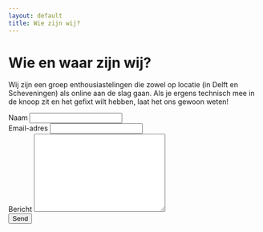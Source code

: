 ```yaml
---
layout: default
title: Wie zijn wij?
---
```


# Wie en waar zijn wij?

Wij zijn een groep enthousiastelingen die zowel op locatie (in Delft en Scheveningen) als online aan de slag gaan. Als je ergens technisch mee in de knoop zit en het gefixt wilt hebben, laat het ons gewoon weten!

<div id="contact">
  <div class="contactContent">
    <p class="intro"></p>
  </div>
  <form action="https://formspree.io/f/mwkddkgq" method="POST">
    <label for="name">Naam</label>
    <input type="text" id="name" name="name" class="full-width"><br>
    <label for="email">Email-adres</label>
    <input type="email" id="email" name="_replyto" class="full-width"><br>
    <label for="message">Bericht</label>
    <textarea name="message" id="message" cols="30" rows="10" class="full-width"></textarea><br>
    <input type="submit" value="Send" class="button">
  </form>
</div>
